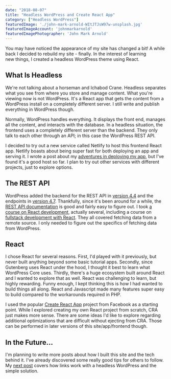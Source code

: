 ```yaml
---
date: "2018-08-07"
title: "Headless WordPress and Create React App"
category: ["Headless WordPress"]
featuredImage: './john-mark-arnold-WItJTJsW97w-unsplash.jpg'
featuredImageAccount: 'johnmarkarnold'
featuredImagePhotographer: 'John Mark Arnold'
---
```


You may have noticed the appearance of my site has changed a bit! A while back I decided to rebuild my site - finally. In the interest of learning new things, I created a headless WordPress theme using React.

## What Is Headless

We're not talking about a horseman and Ichabod Crane. Headless separates what you see from where you store and manage content. What you're viewing now is not WordPress. It's a React app that gets the content from a WordPress install on a completely different server. I still write and publish everything in WordPress though.

Normally, WordPress handles everything. It displays the front end, manages all the content, and interacts with the database. In a headless situation, the frontend uses a completely different server than the backend. They only talk to each other through an API; in this case the WordPress REST API.

I decided to try out a new service called Netlify to host this frontend React app. Netlify boasts about being super fast for both deploying an app and serving it. I wrote a post about my [adventures in deploying my app](https://www.slushman.com/post/deploying-a-react-app-to-netlify), but I've found it's a good host so far. I plan to try out other services with different projects, just to explore options.

## The REST API

WordPress added the backend for the REST API in [version 4.4](https://wordpress.org/news/2015/12/clifford/) and the endpoints in [version 4.7](https://wordpress.org/news/2016/12/vaughan/). Thankfully, since it's been around for a while, the [REST API documentation](https://developer.wordpress.org/rest-api/reference/) is good and fairly easy to figure out. I took [a course on React development](https://reactforbeginners.com/), actually several, including a course on [fullstack development with React](https://www.udemy.com/the-complete-react-fullstack-course/). They all covered fetching data from a remote source. I only needed to figure out the specifics of fetching data from WordPress.

## React

I chose React for several reasons. First, I'd played with it previously, but never built anything beyond some basic tutorial apps. Secondly, since Gutenberg uses React under the hood, I thought it best to learn what WordPress Core uses. Thirdly, there's a huge ecosystem built around React and I wanted to explore that as well. React was challenging to learn, but highly rewarding. Funny enough, I kept thinking this is how I had wanted to build things all along. React and Javascript made many features super easy to build compared to the workarounds required in PHP.

I used the popular [Create React App](https://github.com/facebook/create-react-app) project from Facebook as a starting point. While I explored creating my own React project from scratch, CRA just makes more sense. There are some ideas I'd like to explore regarding additional optimizations that are difficult without ejecting from CRA. Those can be performed in later versions of this site/app/frontend though.

## In the Future...

I'm planning to write more posts about how I built this site and the tech behind it. I've already discovered some really good tips for others to follow. My [next post](https://www.slushman.com/post/editor-links-for-headless-wordpress-themes) covers how links work with a headless WordPress and the simple solution.
